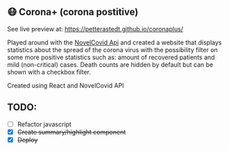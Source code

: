 ## 😷 Corona+ (corona postitive)
See live preview at: https://petterastedt.github.io/coronaplus/

Played around with the [NovelCovid Api](https://github.com/NovelCOVID/API) and created a website that displays statistics about the spread of the corona virus with the possibility filter on some more positive statistics such as: amount of recovered patients and mild (non-critical) cases. Death counts are hidden by default but can be shown with a checkbox filter.

Created using React and NovelCovid API

## TODO:

- [ ] Refactor javascript
- [x] ~~Create summary/highlight component~~
- [x] ~~Deploy~~
